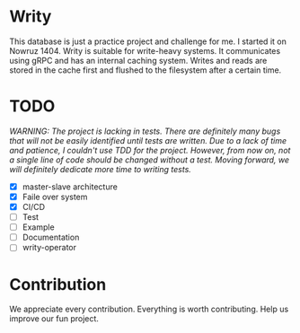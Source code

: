 # Writy

This database is just a practice project and challenge for me. I started it on Nowruz 1404.
Writy is suitable for write-heavy systems. It communicates using gRPC and has an internal
caching system. Writes and reads are stored in the cache first and flushed to the filesystem after a certain time.

# TODO
*WARNING: The project is lacking in tests. There are definitely many bugs that will not be easily identified
until tests are written. Due to a lack of time and patience, I couldn't use TDD for the project.
However, from now on, not a single line of code should be changed without a test.
Moving forward, we will definitely dedicate more time to writing tests.*

- [x] master-slave architecture
- [x] Faile over system
- [x] CI/CD
- [ ] Test
- [ ] Example
- [ ] Documentation
- [ ] writy-operator

# Contribution
We appreciate every contribution. Everything is worth contributing.
Help us improve our fun project.
